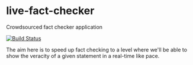 # live-fact-checker
Crowdsourced fact checker application

[![Build Status](https://travis-ci.org/Turao/live-fact-checker.svg?branch=master)](https://travis-ci.org/Turao/live-fact-checker)

The aim here is to speed up fact checking to a level where we'll be able to show the veracity of a given statement in a real-time like pace.
